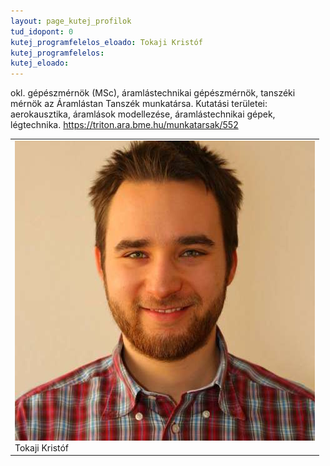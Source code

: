 ```yaml
---
layout: page_kutej_profilok
tud_idopont: 0
kutej_programfelelos_eloado: Tokaji Kristóf
kutej_programfelelos: 
kutej_eloado:
---
```

okl. gépészmérnök (MSc), áramlástechnikai gépészmérnök, tanszéki mérnök az Áramlástan Tanszék munkatársa. Kutatási területei: aerokausztika, áramlások modellezése, áramlástechnikai gépek, légtechnika. https://triton.ara.bme.hu/munkatarsak/552




 <table class="picture">
<tr>
<td>

<div class="gallery">
    <img src="images/tokaji_kristof.jpg" max-width="250" max-height="200">
  <div class="desc">Tokaji Kristóf</div>
</div>

</td>
</tr>
</table>